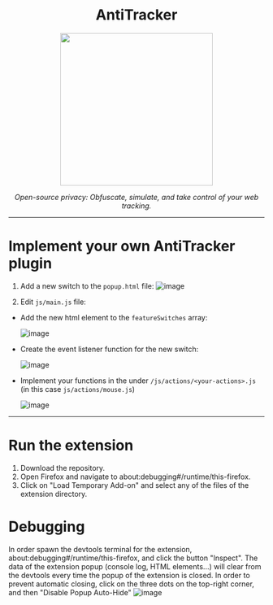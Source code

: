<h1 align="center">AntiTracker</h1>
<div align="center">
  <img width="300" src="https://github.com/user-attachments/assets/476519c3-32de-4416-8b30-81667294f4d6">
  <p align="center"><i>Open-source privacy: Obfuscate, simulate, and take control of your web tracking.</i></p>
</div>

---

# Implement your own AntiTracker plugin
1. Add a new switch to the `popup.html` file:
![image](https://github.com/user-attachments/assets/77a61290-5e13-40d2-8af0-a2cc1eb0ea5f)

2. Edit `js/main.js` file:
  - Add the new html element to the `featureSwitches` array:
  
    ![image](https://github.com/user-attachments/assets/57f41fdd-0861-4cb7-a466-8aa0ef7c6646)
  - Create the event listener function for the new switch:

    ![image](https://github.com/user-attachments/assets/1065e9f2-f152-4259-80b0-d07d9fe19612)
  - Implement your functions in the under `/js/actions/<your-actions>.js` (in this case `js/actions/mouse.js`)
  
    ![image](https://github.com/user-attachments/assets/de8836b0-e718-45e4-a09f-cbfe3e35aefe)

---

# Run the extension
1. Download the repository.
2. Open Firefox and navigate to about:debugging#/runtime/this-firefox.
3. Click on "Load Temporary Add-on" and select any of the files of the extension directory.

# Debugging
In order spawn the devtools terminal for the extension, about:debugging#/runtime/this-firefox, and click the button "Inspect".
The data of the extension popup (console log, HTML elements...) will clear from the devtools every time the popup of the extension is closed. In order to prevent automatic closing, click on the three dots on the top-right corner, and then "Disable Popup Auto-Hide"
![image](https://github.com/user-attachments/assets/c4c60689-d6c1-4fb6-9a54-419cb33fbe53)
